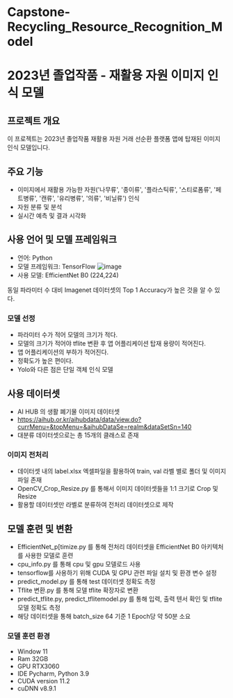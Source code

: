 # Capstone-Recycling_Resource_Recognition_Model

# 2023년 졸업작품 - 재활용 자원 이미지 인식 모델

## 프로젝트 개요

이 프로젝트는 2023년 졸업작품 재활용 자원 거래 선순환 플랫폼 앱에 탑재된 이미지 인식 모델입니다.

## 주요 기능

- 이미지에서 재활용 가능한 자원('나무류', '종이류', '플라스틱류', '스티로폼류', '페트병류', '캔류', '유리병류', '의류', '비닐류') 인식
- 자원 분류 및 분석
- 실시간 예측 및 결과 시각화

## 사용 언어 및 모델 프레임워크

- 언어: Python
- 모델 프레임워크: TensorFlow
  ![image](https://github.com/Kimdeokryun/Capstone-Recycling_Resource_Recognition_Model/assets/96904134/0dd71063-0f45-4361-a9c5-a4cbddee2af1)
- 사용 모델: EfficientNet B0  (224,224)


동일 파라미터 수 대비 Imagenet 데이터셋의 Top 1 Accuracy가 높은 것을 알 수 있다.

### 모델 선정
- 파라미터 수가 적어 모델의 크기가 적다.
- 모델의 크기가 적어야 tflite 변환 후 앱 어플리케이션 탑재 용량이 적어진다.
- 앱 어플리케이션의 부하가 적어진다.
- 정확도가 높은 편이다.
- Yolo와 다른 점은 단일 객체 인식 모델

## 사용 데이터셋
- AI HUB 의 생활 폐기물 이미지 데이터셋
- https://aihub.or.kr/aihubdata/data/view.do?currMenu=&topMenu=&aihubDataSe=realm&dataSetSn=140
- 대분류 데이터셋으로는 총 15개의 클래스로 존재


### 이미지 전처리
- 데이터셋 내의 label.xlsx 엑셀파일을 활용하여 train, val 라벨 별로 폴더 및 이미지 파일 존재
- OpenCV_Crop_Resize.py 를 통해서 이미지 데이터셋들을 1:1 크기로 Crop 및 Resize
- 활용할 데이터셋만 라벨로 분류하여 전처리 데이터셋으로 제작


## 모델 훈련 및 변환
- EfficientNet_p[timize.py 를 통해 전처리 데이터셋을 EfficientNet B0 아키텍처를 사용한 모델로 훈련
- cpu_info.py 를 통해 cpu 및 gpu 모델로드 사용
- tensorflow를 사용하기 위해 CUDA 및 GPU 관련 파일 설치 및 환경 변수 설정
- predict_model.py 를 통해 test 데이터셋 정확도 측정
- Tflite 변환.py 를 통해 모델 tflite 확장자로 변환
- predict_tflite.py, predict_tflitemodel.py 를 통해 입력, 출력 텐서 확인 및 tflite 모델 정확도 측정
- 해당 데이터셋을 통해 batch_size 64 기준 1 Epoch당 약 50분 소요


### 모델 훈련 환경
- Window 11
- Ram 32GB
- GPU RTX3060
- IDE Pycharm, Python 3.9 
- CUDA version 11.2
- cuDNN v8.9.1
